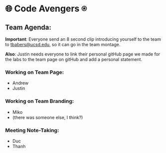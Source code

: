 # 🌐 Code Avengers ⍟

## Team Agenda:
**Important**: Everyone send an 8 second clip introducing yourself to the team to tbabers@ucsd.edu, so it can go in the team montage.  
  
**Also**: Justin needs everyone to link their personal gitHub page we made for the labs to the team page on gitHub and add a personal statement.

### Working on Team Page:
- Andrew
- Justin

### Working on Team Branding:
- Miko
- (there was someone else, I think?)

### Meeting Note-Taking:
- Duc
- Thanh
